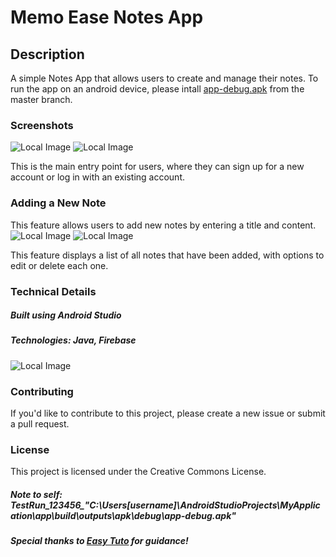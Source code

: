 # Memo Ease Notes App
## Description
A simple Notes App that allows users to create and manage their notes. To run the app on an android device, please intall [app-debug.apk](https://github.com/phyulwin/notes_app_with_firebase_android_studio_2024/blob/master/app-debug.apk) from the master branch.

### Screenshots
![Local Image](app/src/App%20Screenshots/Screenshot_20240702_165947.png)
![Local Image](app/src/App%20Screenshots/Screenshot_20240702_170403.png)

This is the main entry point for users, where they can sign up for a new account or log in with an existing account. 

### Adding a New Note
This feature allows users to add new notes by entering a title and content.
![Local Image](app/src/App%20Screenshots/Screenshot_20240702_170102.png)
![Local Image](app/src/App%20Screenshots/Screenshot_20240702_170028.png)

This feature displays a list of all notes that have been added, with options to edit or delete each one.

### Technical Details
##### Built using **Android Studio**
##### Technologies: **Java, Firebase**
![Local Image](app/src/App%20Screenshots/Screenshot%202024-07-02%20170148.jpg)

### Contributing
If you'd like to contribute to this project, please create a new issue or submit a pull request.

### License
This project is licensed under the Creative Commons License.

##### Note to self: TestRun_123456_"C:\Users\[username]\AndroidStudioProjects\MyApplication\app\build\outputs\apk\debug\app-debug.apk"
##### Special thanks to [Easy Tuto](https://youtu.be/jzVmjU2PFbg?si=x9wrCBHMz0D_C4Wo) for guidance! 
